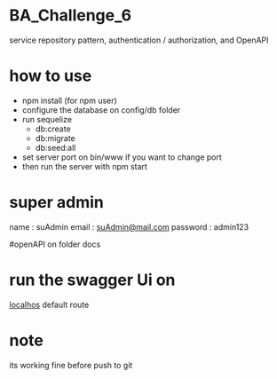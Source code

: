 # BA_Challenge_6
 service repository pattern, authentication / authorization, and OpenAPI

# how to use
 - npm install (for npm user)
 - configure the database on config/db folder
 - run sequelize
   * db:create
   * db:migrate
   * db:seed:all
 - set server port on bin/www if you want to change port
 - then run the server with npm start

# super admin 
 name : suAdmin
 email : suAdmin@mail.com
 password : admin123
 
 #openAPI on folder docs
 # run the swagger Ui on
   [localhos](http://localhost:8001/api-docs/) default route
 
 # note 
  its working fine before push to git
